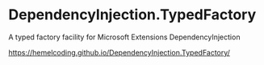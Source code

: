 # DependencyInjection.TypedFactory
A typed factory facility for Microsoft Extensions DependencyInjection

https://hemelcoding.github.io/DependencyInjection.TypedFactory/
